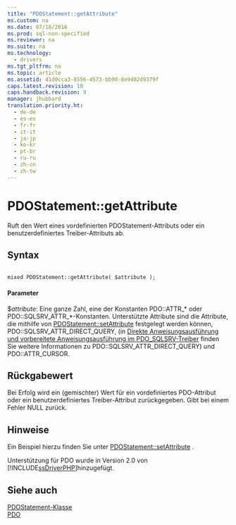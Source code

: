 ```yaml
---
title: "PDOStatement::getAttribute"
ms.custom: na
ms.date: 07/18/2016
ms.prod: sql-non-specified
ms.reviewer: na
ms.suite: na
ms.technology: 
  - drivers
ms.tgt_pltfrm: na
ms.topic: article
ms.assetid: 41d0cca3-8556-4573-bb90-8e9402d9379f
caps.latest.revision: 10
caps.handback.revision: 9
manager: jhubbard
translation.priority.ht: 
  - de-de
  - es-es
  - fr-fr
  - it-it
  - ja-jp
  - ko-kr
  - pt-br
  - ru-ru
  - zh-cn
  - zh-tw
---
```

# PDOStatement::getAttribute
Ruft den Wert eines vordefinierten PDOStatement-Attributs oder ein benutzerdefiniertes Treiber-Attributs ab.  
  
## Syntax  
  
```  
  
mixed PDOStatement::getAttribute( $attribute );  
```  
  
#### Parameter  
$*attribute*: Eine ganze Zahl, eine der Konstanten PDO::ATTR\_\* oder PDO::SQLSRV\_ATTR\_\*-Konstanten. Unterstützte Attribute sind die Attribute, die mithilfe von [PDOStatement::setAttribute](../Topic/PDOStatement::setAttribute.md) festgelegt werden können, PDO::SQLSRV\_ATTR\_DIRECT\_QUERY, \(in [Direkte Anweisungsausführung und vorbereitete Anweisungsausführung im PDO_SQLSRV-Treiber](../Topic/Direct%20Statement%20Execution%20and%20Prepared%20Statement%20Execution%20in%20the%20PDO_SQLSRV%20Driver.md) finden Sie weitere Informationen zu PDO::SQLSRV\_ATTR\_DIRECT\_QUERY\) und PDO::ATTR\_CURSOR.  
  
## Rückgabewert  
Bei Erfolg wird ein \(gemischter\) Wert für ein vordefiniertes PDO-Attribut oder ein benutzerdefiniertes Treiber-Attribut zurückgegeben. Gibt bei einem Fehler NULL zurück.  
  
## Hinweise  
Ein Beispiel hierzu finden Sie unter [PDOStatement::setAttribute](../Topic/PDOStatement::setAttribute.md) .  
  
Unterstützung für PDO wurde in Version 2.0 von [!INCLUDE[ssDriverPHP](../content/includes/ssDriverPHP_md.md)]hinzugefügt.  
  
## Siehe auch  
[PDOStatement-Klasse](../content/PDOStatement-Class.md)  
[PDO](http://go.microsoft.com/fwlink/?LinkID=187441)  
  
